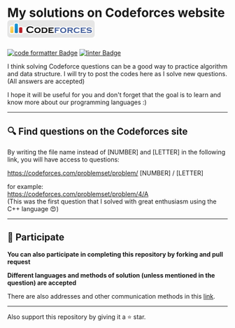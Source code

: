 # My solutions on Codeforces website <a href="https://codeforces.com/" target="_blank" rel="noopener noreferrer"><img src="CodeForces_logo.png" alt="CodeForces_logo" width="200" height="40"></a>

[![code formatter Badge](https://img.shields.io/badge/Code%20Style-autopep8-blue?logo=python&logoColor=white)](https://github.com/microsoft/vscode-autopep8)
[![linter Badge](https://img.shields.io/badge/Linter-flake8-yellow?logo=python&logoColor=white)](https://github.com/microsoft/vscode-flake8)


I think solving Codeforce questions can be a good way to practice algorithm and data structure. I will try to post the codes here as I solve new questions. (All answers are accepted)

I hope it will be useful for you and don't forget that the goal is to learn and know more about our programming languages :)

***

## :mag: Find questions on the Codeforces site
By writing the file name instead of [NUMBER] and [LETTER] in the following link, you will have access to questions:

https://codeforces.com/problemset/problem/ [NUMBER] / [LETTER]

for example:
<br>
https://codeforces.com/problemset/problem/4/A
<br>
(This was the first question that I solved with great enthusiasm using the C++ language 😍)

***

## :handshake: Participate
**You can also participate in completing this repository by forking and pull request**

**Different languages and methods of solution (unless mentioned in the question) are accepted**

There are also addresses and other communication methods in this [link](https://github.com/AliBinary).

***

Also support this repository by giving it a ⭐ star.
